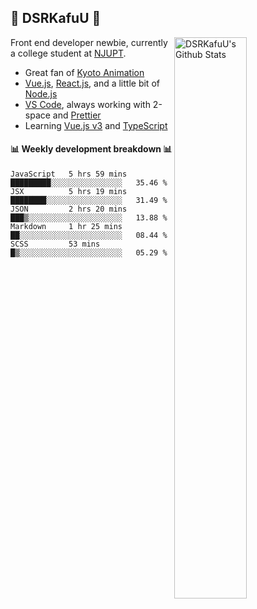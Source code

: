 ## 🍥 DSRKafuU 🍥

<img align="right" alt="DSRKafuU's Github Stats" width="48%" src="https://github-readme-stats.vercel.app/api?username=dsrkafuu&count_private=true&show_icons=true&title_color=7793cc&icon_color=7793cc&text_color=595858&bg_color=ffffff" />

Front end developer newbie, currently a college student at [NJUPT](https://www.njupt.edu.cn).

- Great fan of [Kyoto Animation](https://www.kyotoanimation.co.jp)
- [Vue.js](https://vuejs.org), [React.js](https://reactjs.org), and a little bit of [Node.js](https://nodejs.org)
- [VS Code](https://code.visualstudio.com), always working with 2-space and [Prettier](https://prettier.io)
- Learning [Vue.js v3](https://v3.vuejs.org) and [TypeScript](https://www.typescriptlang.org)

#### :bar_chart: Weekly development breakdown :bar_chart:

<!--START_SECTION:waka-->
```text
JavaScript   5 hrs 59 mins   █████████░░░░░░░░░░░░░░░░   35.46 % 
JSX          5 hrs 19 mins   ████████░░░░░░░░░░░░░░░░░   31.49 % 
JSON         2 hrs 20 mins   ███▒░░░░░░░░░░░░░░░░░░░░░   13.88 % 
Markdown     1 hr 25 mins    ██░░░░░░░░░░░░░░░░░░░░░░░   08.44 % 
SCSS         53 mins         █▒░░░░░░░░░░░░░░░░░░░░░░░   05.29 % 
```
<!--END_SECTION:waka-->
